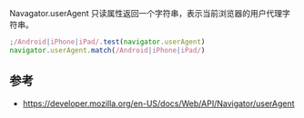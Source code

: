 Navagator.userAgent 只读属性返回一个字符串，表示当前浏览器的用户代理字符串。

```javascript
;/Android|iPhone|iPad/.test(navigator.userAgent)
navigator.userAgent.match(/Android|iPhone|iPad/)
```

## 参考

- https://developer.mozilla.org/en-US/docs/Web/API/Navigator/userAgent
